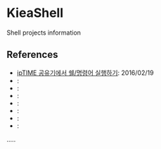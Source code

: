 KieaShell
=========
Shell projects information




References
----------
- [ipTIME 공유기에서 쉘/명령어 실행하기](https://commania.co.kr/87 "ipTIME 공유기에서 쉘/명령어 실행하기"): 2016/02/19
- []( ""):
- []( ""):
- []( ""):
- []( ""):
- []( ""):
- []( ""):
- []( ""):

.....






